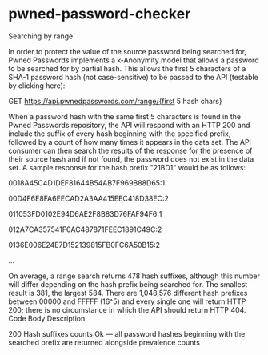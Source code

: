 # pwned-password-checker

Searching by range

In order to protect the value of the source password being searched for, Pwned Passwords implements a k-Anonymity model that allows a password to be searched for by partial hash. This allows the first 5 characters of a SHA-1 password hash (not case-sensitive) to be passed to the API (testable by clicking here):

GET https://api.pwnedpasswords.com/range/{first 5 hash chars}

When a password hash with the same first 5 characters is found in the Pwned Passwords repository, the API will respond with an HTTP 200 and include the suffix of every hash beginning with the specified prefix, followed by a count of how many times it appears in the data set. The API consumer can then search the results of the response for the presence of their source hash and if not found, the password does not exist in the data set. A sample response for the hash prefix "21BD1" would be as follows:

0018A45C4D1DEF81644B54AB7F969B88D65:1

00D4F6E8FA6EECAD2A3AA415EEC418D38EC:2

011053FD0102E94D6AE2F8B83D76FAF94F6:1

012A7CA357541F0AC487871FEEC1891C49C:2

0136E006E24E7D152139815FB0FC6A50B15:2

...

On average, a range search returns 478 hash suffixes, although this number will differ depending on the hash prefix being searched for. The smallest result is 381, the largest 584. There are 1,048,576 different hash prefixes between 00000 and FFFFF (16^5) and every single one will return HTTP 200; there is no circumstance in which the API should return HTTP 404.
Code	Body	Description

200	Hash suffixes   counts	Ok — all password hashes beginning with the searched prefix are returned alongside prevalence counts
